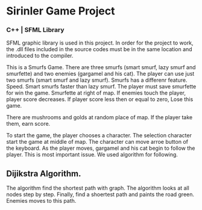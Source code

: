 # Sirinler Game Project
### C++  | SFML Library

SFML graphic library is used in this project.
In order for the project to work, the .dll files included in the source codes must be in the same location and introduced to the compiler.

This is a Smurfs Game.
There are three smurfs (smart smurf, lazy smurf and smurfette) and two enemies (gargamel and his cat).
The player can use just two smurfs (smart smurf and lazy smurf). Smurfs has a differenr feature. Speed. Smart smurfs faster than lazy smurf.
The player must save smurfette for win the game. Smurfette at right of map. If enemies touch the player, player score decreases. If player score less then or equal to zero, Lose this game.

There are mushrooms and golds at random place of map. If the player take them, earn score.

To start the game, the player chooses a character. The selection character start the game at middle of map. The character can move arroe button of the keyboard.
As the player moves, gargamel and his cat begin to follow the player.  This is most important issue. We used algorithm for following. 

## Dijikstra Algorithm.

The algorithm find the shortest path with graph. The algorithm looks at all nodes step by step. Finally, find a shoertest path and paints the road green. Enemies moves to this path.

